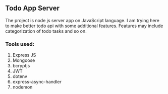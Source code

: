 ## Todo App Server

The project is node js server app on JavaScript language. I am trying here to make better todo api with some additional features.
Features may include categorization of todo tasks and so on.

### Tools used:

1) Express JS
2) Mongoose
3) bcryptjs
4) JWT
5) dotenv
6) express-async-handler
7) nodemon
